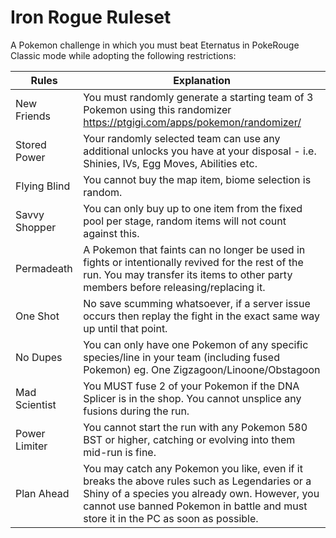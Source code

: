 # Iron Rogue Ruleset
A Pokemon challenge in which you must beat Eternatus in PokeRouge Classic mode while adopting the following restrictions:



| Rules | Explanation |
| ------------- | ------------- |
| New Friends  | You must randomly generate a starting team of 3 Pokemon using this randomizer https://ptgigi.com/apps/pokemon/randomizer/   |
| Stored Power  | Your randomly selected team can use any additional unlocks you have at your disposal - i.e. Shinies, IVs, Egg Moves, Abilities etc.  |
| Flying Blind | You cannot buy the map item, biome selection is random.  |
| Savvy Shopper | You can only buy up to one item from the fixed pool per stage, random items will not count against this. |
| Permadeath | A Pokemon that faints can no longer be used in fights or intentionally revived for the rest of the run. You may transfer its items to other party members before releasing/replacing it.  |
| One Shot | No save scumming whatsoever, if a server issue occurs then replay the fight in the exact same way up until that point. |
| No Dupes | You can only have one Pokemon of any specific species/line in your team (including fused Pokemon) eg. One Zigzagoon/Linoone/Obstagoon  |
| Mad Scientist | You MUST fuse 2 of your Pokemon if the DNA Splicer is in the shop. You cannot unsplice any fusions during the run. |
| Power Limiter | You cannot start the run with any Pokemon 580 BST or higher, catching or evolving into them mid-run is fine.  |
| Plan Ahead | You may catch any Pokemon you like, even if it breaks the above rules such as Legendaries or a Shiny of a species you already own. However, you cannot use banned Pokemon in battle and must store it in the PC as soon as possible.  |
